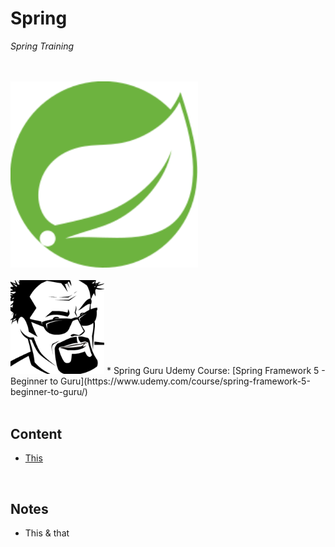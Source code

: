 # Spring
*Spring Training*

<br>
<br>

<img src="./resources/spring-icon.svg" alt="Spring Logo" width=300>

<br>
<br>

<img src="./resources/spring-guru.png" alt="Spring Guru" width=150>
* Spring Guru Udemy Course: [Spring Framework 5 - Beginner to Guru](https://www.udemy.com/course/spring-framework-5-beginner-to-guru/)

<br>
<br>

## Content
* [This](./content/this.md)

<br>

## Notes
* This & that